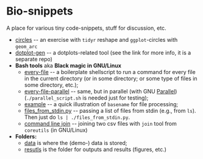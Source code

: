 # Bio-snippets
A place for various tiny code-snippets, stuff for discussion, etc.

- [circles](./circles.ipynb) -- an exercise with `tidyr` reshape and `ggplot`-circles with `geom_arc`
- [dotplot-gen](https://github.com/alex-bochkarev/dotplot-gen) -- a dotplots-related tool (see the link for more info, it is a separate repo)
- **Bash tools** aka **Black magic in GNU/Linux**
  - [every-file](./run_for_every_file.sh) -- a boilerplate shellscript to run a command for every file in the current directory (or in some directory; or some type of files in some directory, etc.);
  - [every-file-parallel](./run_for_every_file_parallel.sh) -- same, but in parallel (with GNU [Parallel](https://www.gnu.org/software/parallel/)) (`./parallel_script.sh` is needed just for testing);
  - [example](./example/example.md) -- a quick illustration of `basename` for file processing;
  - [files_from_stdin.py](./files_from_stdin.py) -- passing a list of files from stdin (e.g., from `ls`). Then just do `ls | ./files_from_stdin.py`.
  - [command line join](./join.org) -- joining two csv files with `join` tool from `coreutils` (in GNU/Linux)
- **Folders:**
  - [data](./data/) is where the (demo-) data is stored;
  - [resutls](./results/) is the folder for outputs and results (figures, etc.)
